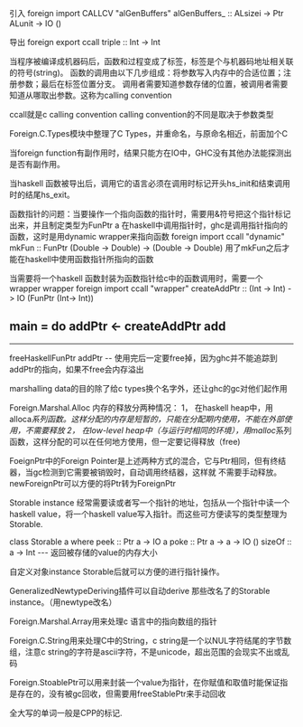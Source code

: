 引入
foreign import CALLCV "alGenBuffers" alGenBuffers_ :: ALsizei -> Ptr ALunit -> IO ()

导出
foreign export ccall triple :: Int -> Int

当程序被编译成机器码后，函数和过程变成了标签，标签是个与机器码地址相关联的符号(string)。
函数的调用由以下几步组成：将参数写入内存中的合适位置；注册参数；最后在标签位置分支。
调用者需要知道参数存储的位置，被调用者需要知道从哪取出参数。这称为calling convention

ccall就是c calling convention
calling convention的不同是取决于参数类型

Foreign.C.Types模块中整理了C Types，并重命名，与原命名相近，前面加个C

当foreign function有副作用时，结果只能方在IO中，GHC没有其他办法能探测出是否有副作用。

当haskell 函数被导出后，调用它的语言必须在调用时标记开头hs_init和结束调用时的结尾hs_exit。

函数指针的问题：当要操作一个指向函数的指针时，需要用&符号把这个指针标记出来，并且制定类型为FunPtr a
在haskell中调用指针时，ghc是调用指针指向的函数，这时是用dynamic wrapper来指向函数
foreign import ccall "dynamic" mkFun :: FunPtr (Double -> Double) -> (Double -> Double)
用了mkFun之后才能在haskell中使用函数指针所指向的函数

当需要将一个haskell 函数封装为函数指针给c中的函数调用时，需要一个wrapper wrapper
foreign import ccall "wrapper" createAddPtr :: (Int -> Int) -> IO (FunPtr (Int-> Int))

main = do
  addPtr <- createAddPtr add
  ----
  -----
  freeHaskellFunPtr addPtr    -- 使用完后一定要free掉，因为ghc并不能追踪到addPtr的指向，如果不free会内存溢出

marshalling data的目的除了给c types换个名字外，还让ghc的gc对他们起作用

Foreign.Marshal.Alloc
内存的释放分两种情况：
1， 在haskell heap中，用alloca*系列函数。这样分配的内存是短暂的，只能在分配期内使用，不能在外部使用，不需要释放
2， 在low-level heap中（与运行时相同的环境），用malloc*系列函数，这样分配的可以在任何地方使用，但一定要记得释放（free)

FoeignPtr中的Foreign Pointer是上述两种方式的混合，它与Ptr相同，但有终结器，当gc检测到它需要被销毁时，自动调用终结器，这样就
不需要手动释放。newForeignPtr可以方便的将Ptr转为ForeignPtr

Storable instance
经常需要读或者写一个指针的地址，包括从一个指针中读一个haskell value，将一个haskell value写入指针。而这些可方便读写的类型整理为Storable.

class Storable a where
  peek :: Ptr a -> IO a
  poke :: Ptr a -> a -> IO ()
  sizeOf :: a -> Int  --- 返回被存储的value的内存大小

自定义对象instance Storable后就可以方便的进行指针操作。

GeneralizedNewtypeDeriving插件可以自动derive 那些改名了的Storable instance。（用newtype改名）

Foreign.Marshal.Array用来处理c 语言中的指向数组的指针

Foreign.C.String用来处理C中的String，c string是一个以NUL字符结尾的字节数组，注意c string的字符是ascii字符，不是unicode，超出范围的会现实不出或乱码

Foreign.StoablePtr可以用来封装一个value为指针，在你赋值和取值时能保证指是存在的，没有被gc回收，但需要用freeStablePtr来手动回收

全大写的单词一般是CPP的标记.
